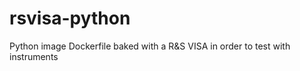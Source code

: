 # rsvisa-python
Python image Dockerfile baked with a R&amp;S VISA in order to test with instruments
